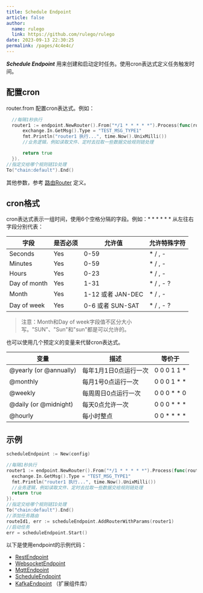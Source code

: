 ```yaml
---
title: Schedule Endpoint
article: false
author: 
  name: rulego
  link: https://github.com/rulego/rulego
date: 2023-09-13 22:30:25
permalink: /pages/4c4e4c/
---
```


***Schedule Endpoint*** 用来创建和启动定时任务。使用cron表达式定义任务触发时间。


## 配置cron

router.from 配置cron表达式。例如：
```go
  //每隔1秒执行
  router1 := endpoint.NewRouter().From("*/1 * * * * *").Process(func(router *endpoint.Router, exchange *endpoint.Exchange) bool {
      exchange.In.GetMsg().Type = "TEST_MSG_TYPE1"
      fmt.Println("router1 执行...", time.Now().UnixMilli())
      //业务逻辑，例如读取文件、定时去拉取一些数据交给规则链处理

      return true
  }).
//指定交给哪个规则链ID处理
To("chain:default").End()
```
其他参数，参考 [路由Router](/pages/45008b/) 定义。

## cron格式

cron表达式表示一组时间，使用6个空格分隔的字段。例如：* * * * * * 从左往右字段分别代表：

| 字段           | 是否必须 | 允许值             | 允许特殊字符    |
|--------------|------|-----------------|-----------|
| Seconds      | Yes  | 0-59            | * / , -   |
| Minutes      | Yes  | 0-59            | * / , -   |
| Hours        | Yes  | 0-23            | * / , -   |
| Day of month | Yes  | 1-31            | * / , - ? |
| Month        | Yes  | 1-12 或者 JAN-DEC | * / , -   |
| Day of week  | Yes  | 0-6 或者 SUN-SAT  | * / , - ? |

> 注意：Month和Day of week字段值不区分大小写。"SUN"、"Sun"和"sun"都是可以允许的。


也可以使用几个预定义的变量来代替cron表达式。

| 变量                     | 描述           | 等价于         |
|------------------------|--------------|-------------|
| @yearly (or @annually) | 每年1月1日0点运行一次 | 0 0 0 1 1 * |
| @monthly               | 每月1号0点运行一次   | 0 0 0 1 * * |
| @weekly                | 每周周日0点运行一次   | 0 0 0 * * 0 |
| @daily (or @midnight)  | 每天0点允许一次     | 0 0 0 * * * |
| @hourly                | 每小时整点        | 0 0 * * * * |



## 示例

```go
scheduleEndpoint := New(config)

//每隔1秒执行
router1 := endpoint.NewRouter().From("*/1 * * * * *").Process(func(router *endpoint.Router, exchange *endpoint.Exchange) bool {
  exchange.In.GetMsg().Type = "TEST_MSG_TYPE1"
  fmt.Println("router1 执行...", time.Now().UnixMilli())
  //业务逻辑，例如读取文件、定时去拉取一些数据交给规则链处理
  return true
}).
//指定交给哪个规则链ID处理
To("chain:default").End()
//添加任务路由
routeId1, err := scheduleEndpoint.AddRouterWithParams(router1)
//启动任务
err = scheduleEndpoint.Start()

```

以下是使用endpoint的示例代码：
- [RestEndpoint](https://github.com/rulego/rulego/tree/main/examples/http_endpoint/http_endpoint.go)
- [WebsocketEndpoint](https://github.com/rulego/rulego/tree/main/endpoint/websocket/websocket_test.go)
- [MqttEndpoint](https://github.com/rulego/rulego/tree/main/endpoint/mqtt/mqtt_test.go)
- [ScheduleEndpoint](https://github.com/rulego/rulego/tree/main/endpoint/schedule/schedule_test.go)
- [KafkaEndpoint](https://github.com/rulego/rulego-components/blob/main/endpoint/kafka/kafka_test.go) （扩展组件库）